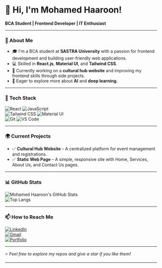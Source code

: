 # 👋 Hi, I'm Mohamed Haaroon!  
**BCA Student | Frontend Developer | IT Enthusiast**

---

### 🌟 About Me  
- 🎓 I'm a BCA student at **SASTRA University** with a passion for frontend development and building user-friendly web applications.  
- 💻 Skilled in **React.js**, **Material UI**, and **Tailwind CSS**.  
- 🚀 Currently working on a **cultural hub website** and improving my frontend skills through side projects.  
- 🧠 Eager to explore more about **AI** and **deep learning**.  

---

### 🔨 Tech Stack  
![React](https://img.shields.io/badge/React-20232A?style=for-the-badge&logo=react) 
![JavaScript](https://img.shields.io/badge/JavaScript-F7DF1E?style=for-the-badge&logo=javascript)  
![Tailwind CSS](https://img.shields.io/badge/Tailwind%20CSS-06B6D4?style=for-the-badge&logo=tailwind-css) 
![Material UI](https://img.shields.io/badge/Material%20UI-007FFF?style=for-the-badge&logo=mui)  
![Git](https://img.shields.io/badge/Git-F05032?style=for-the-badge&logo=git) 
![VS Code](https://img.shields.io/badge/VS%20Code-007ACC?style=for-the-badge&logo=visual-studio-code)  

---

### 🌍 Current Projects  
- ✅ **Cultural Hub Website** – A centralized platform for event management and registrations.  
- ✅ **Static Web Page** – A simple, responsive site with Home, Services, About Us, and Contact Us pages.  

---

### 📊 GitHub Stats  
![Mohamed Haaroon's GitHub Stats](https://github-readme-stats.vercel.app/api?username=AMDHAAROON&show_icons=true&theme=radical)  
![Top Langs](https://github-readme-stats.vercel.app/api/top-langs/?username=AMDHAAROON&layout=compact&theme=radical)  

---

### 📫 How to Reach Me  
[![LinkedIn](https://img.shields.io/badge/LinkedIn-0077B5?style=for-the-badge&logo=linkedin)](https://www.linkedin.com/in/mohamed-haaroon)  
[![Gmail](https://img.shields.io/badge/Gmail-D14836?style=for-the-badge&logo=gmail)](mailto:mdhaaroon2020@gmail.com)  
[![Portfolio](https://img.shields.io/badge/Portfolio-000000?style=for-the-badge&logo=react)](https://mohamed-haaroon.web.app/)  

---

⭐️ *Feel free to explore my repos and give a star if you like them!*  

---


